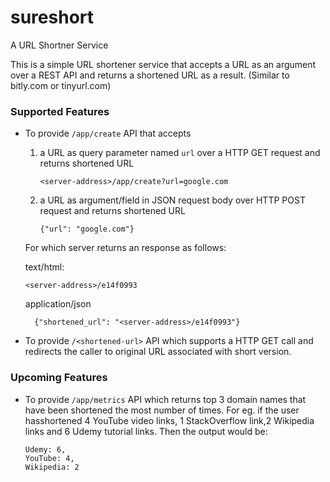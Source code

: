 # sureshort
A URL Shortner Service

This is a simple URL shortener service that accepts a URL as an argument over a REST API and
returns a shortened URL as a result. (Similar to bitly.com or tinyurl.com)

### Supported Features
<p>

- To provide `/app/create` API that accepts
    1. a URL as query parameter named `url` over a HTTP GET request and returns shortened URL
        ```
        <server-address>/app/create?url=google.com
        ```
    2. a URL as argument/field in JSON request body over HTTP POST request and returns shortened URL
        ```
        {"url": "google.com"}
        ```
  For which server returns an response as follows:
  
  text/html:
  ```
  <server-address>/e14f0993
  ```
  application/json
  ```
    {"shortened_url": "<server-address>/e14f0993"}
  ```
- To provide `/<shortened-url>` API which supports a HTTP GET call and redirects the caller to original URL associated with short version.

</p>

### Upcoming Features
<p>


- To provide `/app/metrics` API which returns top 3 domain names that have been shortened the most
number of times. For eg. if the user hasshortened 4 YouTube video links, 1 StackOverflow link,2
Wikipedia links and 6 Udemy tutorial links. Then the output would be:<br>
    ```
    Udemy: 6,
    YouTube: 4,
    Wikipedia: 2
    ```

</p>